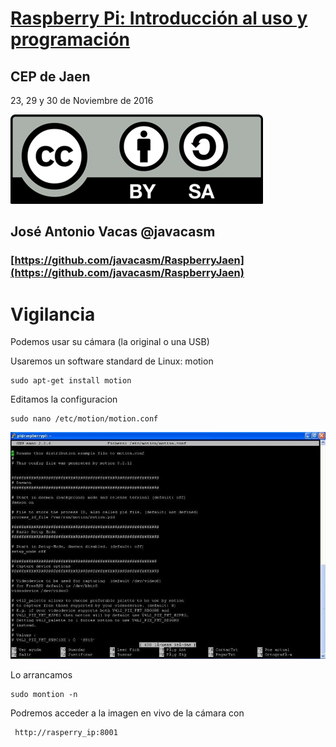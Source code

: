 # [Raspberry Pi: Introducción al uso y programación](http://www.juntadeandalucia.es/educacion/portals/web/cep-jaen/index.php/es-ES/formacion/convocatorias/771-abierto-plazo-de-inscripcion-a-la-actividad-raspberry-pi-introduccion-al-uso-y-programacion-162319ge102)

## CEP de Jaen

23, 29 y 30 de Noviembre de 2016

![CC](./images/Licencia_CC.png)
## José Antonio Vacas  @javacasm

### [https://github.com/javacasm/RaspberryJaen](https://github.com/javacasm/RaspberryJaen)

# Vigilancia

Podemos usar su cámara (la original o una USB)

Usaremos un software standard de Linux: motion

	sudo apt-get install motion

Editamos la configuracion

	sudo nano /etc/motion/motion.conf

![motion](./images/motion.jpg)

Lo arrancamos

	sudo montion -n


Podremos acceder a la imagen en vivo de la cámara con

	 http://rasperry_ip:8001
